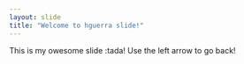```yaml
---
layout: slide
title: "Welcome to hguerra slide!"
---
```

This is my owesome slide :tada!
Use the left arrow to go back!
